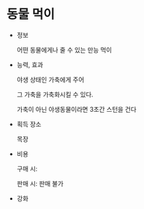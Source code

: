 # 동물 먹이

- 정보
    
    어떤 동물에게나 줄 수 있는 만능 먹이
    
- 능력, 효과
    
    야생 상태인 가축에게 주어
    
    그 가축을 가축화시킬 수 있다.
    
    가축이 아닌 야생동물이라면 3초간 스턴을 건다
    
- 획득 장소
    
    목장
    
- 비용
    
    구매 시: 
    
    판매 시: 판매 불가
    
- 강화